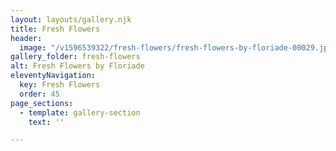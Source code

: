 ```yaml
---
layout: layouts/gallery.njk
title: Fresh Flowers
header:
  image: "/v1596539322/fresh-flowers/fresh-flowers-by-floriade-00029.jpg"
gallery_folder: fresh-flowers
alt: Fresh Flowers by Floriade
eleventyNavigation:
  key: Fresh Flowers
  order: 45
page_sections:
  - template: gallery-section
    text: ''

---
```

